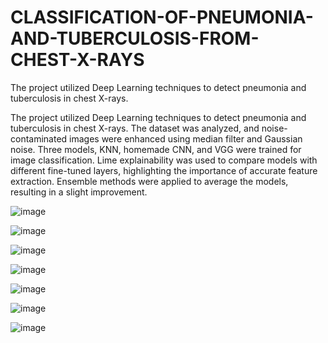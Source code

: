 # CLASSIFICATION-OF-PNEUMONIA-AND-TUBERCULOSIS-FROM-CHEST-X-RAYS
The project utilized Deep Learning techniques to detect pneumonia and tuberculosis in chest X-rays.

The project utilized Deep Learning techniques to detect pneumonia and tuberculosis in chest X-rays. The dataset was analyzed, and noise-contaminated images were enhanced using median filter and Gaussian noise. Three models, KNN, homemade CNN, and VGG were trained for image classification. Lime explainability was used to compare models with different fine-tuned layers, highlighting the importance of accurate feature extraction. Ensemble methods were applied to average the models, resulting in a slight improvement.

![image](https://github.com/Ali5hadman/CLASSIFICATION-OF-PNEUMONIA-AND-TUBERCULOSIS-FROM-CHEST-X-RAYS/assets/68865941/cb8fc0b1-441a-4b12-a43a-2c628ad8fb5d)

![image](https://github.com/Ali5hadman/CLASSIFICATION-OF-PNEUMONIA-AND-TUBERCULOSIS-FROM-CHEST-X-RAYS/assets/68865941/9b901d0d-550c-49c2-b70b-0a5658e950fe)

![image](https://github.com/Ali5hadman/CLASSIFICATION-OF-PNEUMONIA-AND-TUBERCULOSIS-FROM-CHEST-X-RAYS/assets/68865941/9a8af047-64ab-4133-ab48-52e482b0e523)

![image](https://github.com/Ali5hadman/CLASSIFICATION-OF-PNEUMONIA-AND-TUBERCULOSIS-FROM-CHEST-X-RAYS/assets/68865941/f4359984-e0d6-43c5-b487-729bc734a305)

![image](https://github.com/Ali5hadman/CLASSIFICATION-OF-PNEUMONIA-AND-TUBERCULOSIS-FROM-CHEST-X-RAYS/assets/68865941/41ac363c-5437-4df4-9ba1-10e1727f291f)

![image](https://github.com/Ali5hadman/CLASSIFICATION-OF-PNEUMONIA-AND-TUBERCULOSIS-FROM-CHEST-X-RAYS/assets/68865941/57772b83-85ec-4a08-9837-058638991682)

![image](https://github.com/Ali5hadman/CLASSIFICATION-OF-PNEUMONIA-AND-TUBERCULOSIS-FROM-CHEST-X-RAYS/assets/68865941/435edaac-6f8e-4c91-ab06-5d9f9c213e82)
